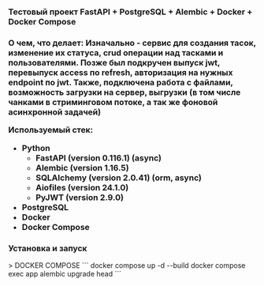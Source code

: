 <h3>Тестовый проект FastAPI + PostgreSQL + Alembic + Docker + Docker Compose<h3>

<p>О чем, что делает:
Изначально - сервис для создания тасок, изменение их статуса, 
crud операции над тасками и пользователями. 
Позже был подкручен выпуск jwt, перевыпуск access по refresh, авторизация на нужных endpoint по jwt. 
Также, подключена работа с файлами, возможность загрузки на сервер, выгрузки (в том числе чанками в стриминговом потоке, а так же фоновой асинхронной задачей)
</p>

Используемый стек:
- Python
  - FastAPI (version 0.116.1) (async)
  - Alembic (version 1.16.5)
  - SQLAlchemy (version 2.0.41) (orm, async)
  - Aiofiles (version 24.1.0)
  - PyJWT (version 2.9.0)
- PostgreSQL
- Docker
- Docker Compose 

<h3>Установка и запуск</h3>
> DOCKER COMPOSE
```
docker compose up -d --build
docker compose exec app alembic upgrade head
```
